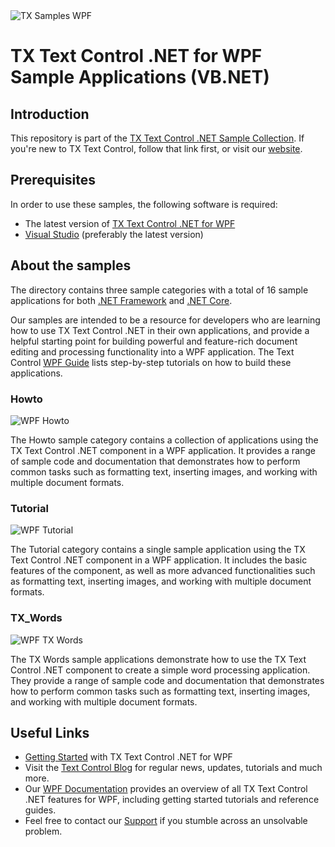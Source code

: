 <img src="https://user-images.githubusercontent.com/12340077/210532218-87824cec-adc7-4d0b-87e0-21aea86b1a9a.svg" alt="TX Samples WPF" />

# TX Text Control .NET for WPF Sample Applications (VB.NET)

## Introduction

This repository is part of the [TX Text Control .NET Sample Collection](https://github.com/TextControl/TXSamples.NET). If you're new to TX Text Control, follow that link first, or visit our [website](https://www.textcontrol.com/). 

## Prerequisites

In order to use these samples, the following software is required:

- The latest version of [TX Text Control .NET for WPF](https://www.textcontrol.com/products/wpf/tx-text-control-dotnet/overview/)
- [Visual Studio](https://visualstudio.microsoft.com/de/downloads/) (preferably the latest version)

## About the samples

The directory contains three sample categories with a total of 16 sample applications for both [.NET Framework](./.NET-Framework-48) and [.NET Core](./.NET-Core-6).

Our samples are intended to be a resource for developers who are learning how to use TX Text Control .NET in their own applications, and provide a helpful starting point for building powerful and feature-rich document editing and processing functionality into a WPF application. The Text Control [WPF Guide](https://docs.textcontrol.com/textcontrol/wpf/article.wpf.htm) lists step-by-step tutorials on how to build these applications.

### Howto

<img src="https://user-images.githubusercontent.com/116558879/199967132-5a0666e6-3082-4422-a953-8d769d466ab5.png" alt="WPF Howto" height="auto"/>

The Howto sample category contains a collection of applications using the TX Text Control .NET component in a WPF application. It provides a range of sample code and documentation that demonstrates how to perform common tasks such as formatting text, inserting images, and working with multiple document formats.

### Tutorial

<img src="https://user-images.githubusercontent.com/116558879/199967146-1c053fd4-a949-446c-997f-15ada9727783.png" alt="WPF Tutorial" height="auto"/>

The Tutorial category contains a single sample application using the TX Text Control .NET component in a WPF application. It includes the basic features of the component, as well as more advanced functionalities such as formatting text, inserting images, and working with multiple document formats.

### TX_Words

<img src="https://user-images.githubusercontent.com/116558879/199967153-d19dfafd-295f-4f99-b83c-c3fc84663d44.png" alt="WPF TX Words" height="auto"/>

The TX Words sample applications demonstrate how to use the TX Text Control .NET component to create a simple word processing application. They provide a range of sample code and documentation that demonstrates how to perform common tasks such as formatting text, inserting images, and working with multiple document formats.

## Useful Links

- [Getting Started](https://www.textcontrol.com/products/wpf/tx-text-control-dotnet/getting-started/?type=getting-started) with TX Text Control .NET for WPF
- Visit the [Text Control Blog](https://www.textcontrol.com/blog/) for regular news, updates, tutorials and much more.
- Our [WPF Documentation](https://docs.textcontrol.com/textcontrol/wpf/index.htm) provides an overview of all TX Text Control .NET features for WPF, including getting started tutorials and reference guides.
- Feel free to contact our [Support](https://www.textcontrol.com/support/overview/) if you stumble across an unsolvable problem.
